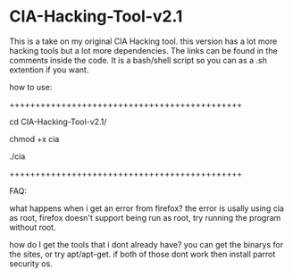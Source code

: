 # CIA-Hacking-Tool-v2.1
This is a take on my original CIA Hacking tool. this version has a lot more hacking tools but a lot more dependencies. The links can be found in the comments inside the code.
It is a bash/shell script so you can as a .sh extention if you want.

how to use:

+++++++++++++++++++++++++++++++++++++++++++++

cd CIA-Hacking-Tool-v2.1/

chmod +x cia

./cia

+++++++++++++++++++++++++++++++++++++++++++++

FAQ:

what happens when i get an error from firefox?
the error is usally using cia as root, firefox doesn't  support being run as root, try running the program without root.

how do I get the tools that i dont already have?
you can get the binarys for the sites, or try apt/apt-get. if both of those dont work then install parrot security os.



